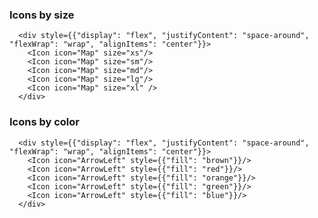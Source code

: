 ### Icons by size

      <div style={{"display": "flex", "justifyContent": "space-around", "flexWrap": "wrap", "alignItems": "center"}}>
        <Icon icon="Map" size="xs"/>
        <Icon icon="Map" size="sm"/>
        <Icon icon="Map" size="md"/>
        <Icon icon="Map" size="lg"/>
        <Icon icon="Map" size="xl" />
      </div>

### Icons by color

      <div style={{"display": "flex", "justifyContent": "space-around", "flexWrap": "wrap", "alignItems": "center"}}>
        <Icon icon="ArrowLeft" style={{"fill": "brown"}}/>
        <Icon icon="ArrowLeft" style={{"fill": "red"}}/>
        <Icon icon="ArrowLeft" style={{"fill": "orange"}}/>
        <Icon icon="ArrowLeft" style={{"fill": "green"}}/>
        <Icon icon="ArrowLeft" style={{"fill": "blue"}}/>
      </div>
